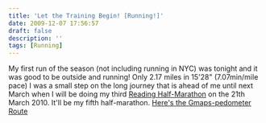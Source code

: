```yaml
---
title: 'Let the Training Begin! [Running!]'
date: 2009-12-07 17:56:57
draft: false
description: ''
tags: [Running]
---
```


My first run of the season (not including running in NYC) was tonight and it was good to be outside and running! Only 2.17 miles in 15'28" (7.07min/mile pace) I was a small step on the long journey that is ahead of me until next March when I will be doing my third [Reading Half-Marathon](http://www.readinghalfmarathon.com/ "reading half-marathon") on the 21th March 2010. It'll be my fifth half-marathon. [Here's the Gmaps-pedometer Route](http://www.gmap-pedometer.com/?r=3357569)